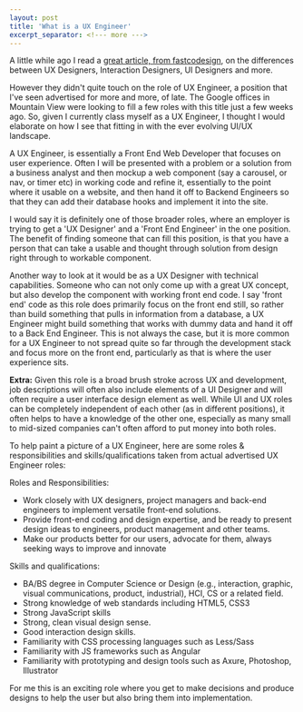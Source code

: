 ```yaml
---
layout: post
title: 'What is a UX Engineer'
excerpt_separator: <!--- more --->
---
```


A little while ago I read a [great article, from fastcodesign](http://www.fastcodesign.com/3032719/ui-ux-who-does-what-a-designers-guide-to-the-tech-industry), on the differences between UX Designers, Interaction Designers, UI Designers and more.

However they didn't quite touch on the role of UX Engineer, a position that I've seen advertised <!--- more ---> for more and more, of late. The Google offices in Mountain View were looking to fill a few roles with this title just a few weeks ago. So, given I currently class myself as a UX Engineer, I thought I would elaborate on how I see that fitting in with the ever evolving UI/UX landscape.

A UX Engineer, is essentially a Front End Web Developer that focuses on user experience. Often I will be presented with a problem or a solution from a business analyst and then mockup a web component (say a carousel, or nav, or timer etc) in working code and refine it, essentially to the point where it usable on a website, and then hand it off to Backend Engineers so that they can add their database hooks and implement it into the site.

I would say it is definitely one of those broader roles, where an employer is trying to get a 'UX Designer' and a 'Front End Engineer' in the one position. The benefit of finding someone that can fill this position, is that you have a person that can take a usable and thought through solution from design right through to workable component.

Another way to look at it would be as a UX Designer with technical capabilities. Someone who can not only come up with a great UX concept, but also develop the component with working front end code. I say 'front end' code as this role does primarily focus on the front end still, so rather than build something that pulls in information from a database, a UX Engineer might build something that works with dummy data and hand it off to a Back End Engineer. This is not always the case, but it is more common for a UX Engineer to not spread quite so far through the development stack and focus more on the front end, particularly as that is where the user experience sits.

**Extra:** Given this role is a broad brush stroke across UX and development, job descriptions will often also include elements of a UI Designer and will often require a user interface design element as well. While UI and UX roles can be completely independent of each other (as in different positions), it often helps to have a knowledge of the other one, especially as many small to mid-sized companies can't often afford to put money into both roles.

To help paint a picture of a UX Engineer, here are some roles & responsibilities and skills/qualifications taken from actual advertised UX Engineer roles:

Roles and Responsibilities:

*   Work closely with UX designers, project managers and back-end engineers to implement versatile front-end solutions.
*   Provide front-end coding and design expertise, and be ready to present design ideas to engineers, product management and other teams.
*   Make our products better for our users, advocate for them, always seeking ways to improve and innovate

Skills and qualifications:

*   BA/BS degree in Computer Science or Design (e.g., interaction, graphic, visual communications, product, industrial), HCI, CS or a related field.
*   Strong knowledge of web standards including HTML5, CSS3
*   Strong JavaScript skills
*   Strong, clean visual design sense.
*   Good interaction design skills.
*   Familiarity with CSS processing languages such as Less/Sass
*   Familiarity with JS frameworks such as Angular
*   Familiarity with prototyping and design tools such as Axure, Photoshop, Illustrator

For me this is an exciting role where you get to make decisions and produce designs to help the user but also bring them into implementation.

